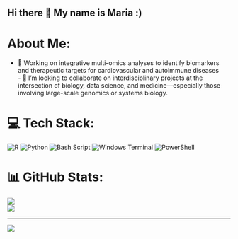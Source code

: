 ## Hi there 👋 My name is Maria :)

# About Me:
- 🧬 Working on integrative multi-omics analyses to identify biomarkers and therapeutic targets for cardiovascular and autoimmune diseases <br>- 👯 I’m looking to collaborate on interdisciplinary projects at the intersection of biology, data science, and medicine—especially those involving large-scale genomics or systems biology.


# 💻 Tech Stack:
![R](https://img.shields.io/badge/r-%23276DC3.svg?style=for-the-badge&logo=r&logoColor=white) ![Python](https://img.shields.io/badge/python-3670A0?style=for-the-badge&logo=python&logoColor=ffdd54) ![Bash Script](https://img.shields.io/badge/bash_script-%23121011.svg?style=for-the-badge&logo=gnu-bash&logoColor=white) ![Windows Terminal](https://img.shields.io/badge/Windows%20Terminal-%234D4D4D.svg?style=for-the-badge&logo=windows-terminal&logoColor=white) ![PowerShell](https://img.shields.io/badge/PowerShell-%235391FE.svg?style=for-the-badge&logo=powershell&logoColor=white)
# 📊 GitHub Stats:
![](https://nirzak-streak-stats.vercel.app/?user=code4genome&theme=dark&hide_border=false)<br/>
![](https://github-readme-stats.vercel.app/api/top-langs/?username=code4genome&theme=dark&hide_border=false&include_all_commits=false&count_private=false&layout=compact)

---
[![](https://visitcount.itsvg.in/api?id=code4genome&icon=0&color=0)](https://visitcount.itsvg.in)
